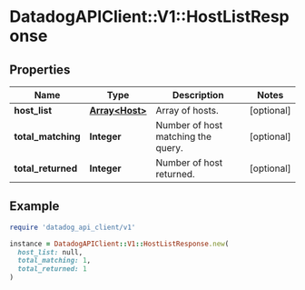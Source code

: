 # DatadogAPIClient::V1::HostListResponse

## Properties

| Name               | Type                             | Description                        | Notes      |
| ------------------ | -------------------------------- | ---------------------------------- | ---------- |
| **host_list**      | [**Array&lt;Host&gt;**](Host.md) | Array of hosts.                    | [optional] |
| **total_matching** | **Integer**                      | Number of host matching the query. | [optional] |
| **total_returned** | **Integer**                      | Number of host returned.           | [optional] |

## Example

```ruby
require 'datadog_api_client/v1'

instance = DatadogAPIClient::V1::HostListResponse.new(
  host_list: null,
  total_matching: 1,
  total_returned: 1
)
```

